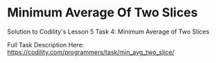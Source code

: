 # Minimum Average Of Two Slices
Solution to Codility's Lesson 5 Task 4: Minimum Average of Two Slices

Full Task Description Here: https://codility.com/programmers/task/min_avg_two_slice/

